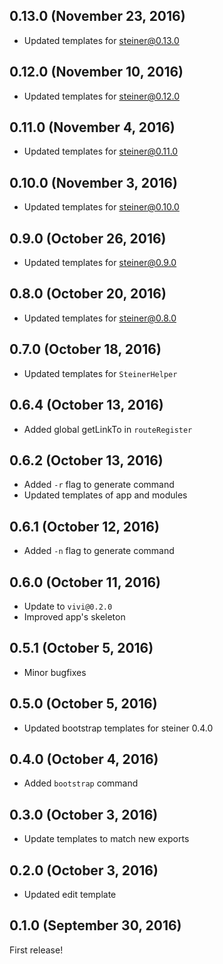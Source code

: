 ## 0.13.0 (November 23, 2016)

- Updated templates for steiner@0.13.0

## 0.12.0 (November 10, 2016)

- Updated templates for steiner@0.12.0

## 0.11.0 (November 4, 2016)

- Updated templates for steiner@0.11.0

## 0.10.0 (November 3, 2016)

- Updated templates for steiner@0.10.0

## 0.9.0 (October 26, 2016)

- Updated templates for steiner@0.9.0

## 0.8.0 (October 20, 2016)

- Updated templates for steiner@0.8.0

## 0.7.0 (October 18, 2016)

- Updated templates for `SteinerHelper`

## 0.6.4 (October 13, 2016)

- Added global getLinkTo in `routeRegister`

## 0.6.2 (October 13, 2016)

- Added `-r` flag to generate command
- Updated templates of app and modules

## 0.6.1 (October 12, 2016)

- Added `-n` flag to generate command

## 0.6.0 (October 11, 2016)

- Update to `vivi@0.2.0`
- Improved app's skeleton

## 0.5.1 (October 5, 2016)

- Minor bugfixes

## 0.5.0 (October 5, 2016)

- Updated bootstrap templates for steiner 0.4.0

## 0.4.0 (October 4, 2016)

- Added `bootstrap` command

## 0.3.0 (October 3, 2016)

- Update templates to match new exports

## 0.2.0 (October 3, 2016)

- Updated edit template

## 0.1.0 (September 30, 2016)

First release!
